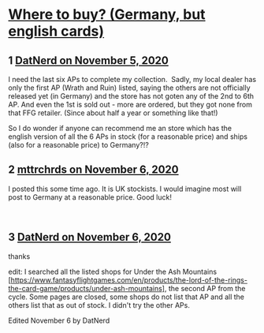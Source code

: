 # [Where to buy? (Germany, but english cards)](https://community.fantasyflightgames.com/topic/312366-where-to-buy-germany-but-english-cards/)

## 1 [DatNerd on November 5, 2020](https://community.fantasyflightgames.com/topic/312366-where-to-buy-germany-but-english-cards/?do=findComment&comment=4010896)

I need the last six APs to complete my collection.  Sadly, my local dealer has only the first AP (Wrath and Ruin) listed, saying the others are not officially released yet (in Germany) and the store has not goten any of the 2nd to 6th AP. And even the 1st is sold out - more are ordered, but they got none from that FFG retailer. (Since about half a year or something like that!)

So I do wonder if anyone can recommend me an store which has the english version of all the 6 APs in stock (for a reasonable price) and ships (also for a reasonable price) to Germany?!?

## 2 [mttrchrds on November 6, 2020](https://community.fantasyflightgames.com/topic/312366-where-to-buy-germany-but-english-cards/?do=findComment&comment=4011045)

I posted this some time ago. It is UK stockists. I would imagine most will post to Germany at a reasonable price. Good luck!

 

## 3 [DatNerd on November 6, 2020](https://community.fantasyflightgames.com/topic/312366-where-to-buy-germany-but-english-cards/?do=findComment&comment=4011097)

thanks

edit: I searched all the listed shops for Under the Ash Mountains [https://www.fantasyflightgames.com/en/products/the-lord-of-the-rings-the-card-game/products/under-ash-mountains], the second AP from the cycle. Some pages are closed, some shops do not list that AP and all the others list that as out of stock. I didn't try the other APs.

Edited November 6 by DatNerd


